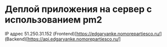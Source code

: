# Деплой приложения на сервер с использованием pm2

IP адрес 51.250.31.152
(Frontend)[https://edgaryanke.nomorepartiesco.ru/]
(Backend)[https://api.edgaryanke.nomorepartiesco.ru/]
